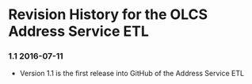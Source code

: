 # Revision History for the OLCS Address Service ETL 
 
### 1.1 2016-07-11
 
- Version 1.1 is the first release into GitHub of the Address Service ETL
 

